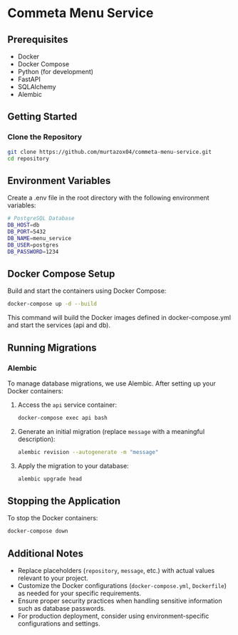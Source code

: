 # Commeta Menu Service

## Prerequisites

- Docker
- Docker Compose
- Python (for development)
- FastAPI
- SQLAlchemy
- Alembic

## Getting Started

### Clone the Repository

```bash
git clone https://github.com/murtazox04/commeta-menu-service.git
cd repository
```

## Environment Variables

Create a .env file in the root directory with the following environment variables:

```bash
# PostgreSQL Database
DB_HOST=db
DB_PORT=5432
DB_NAME=menu_service
DB_USER=postgres
DB_PASSWORD=1234
```

## Docker Compose Setup

Build and start the containers using Docker Compose:
```bash
docker-compose up -d --build
```

This command will build the Docker images defined in docker-compose.yml and start the services (api and db).

## Running Migrations

### Alembic

To manage database migrations, we use Alembic. After setting up your Docker containers:

1. Access the `api` service container:

    ```bash
    docker-compose exec api bash
    ```

2. Generate an initial migration (replace `message` with a meaningful description):

    ```bash
    alembic revision --autogenerate -m "message"
    ```
3. Apply the migration to your database:

    ```bash
    alembic upgrade head
    ```

## Stopping the Application

To stop the Docker containers:

```bash
docker-compose down
```

## Additional Notes

- Replace placeholders (`repository`, `message`, etc.) with actual values relevant to your project.
- Customize the Docker configurations (`docker-compose.yml`, `Dockerfile`) as needed for your specific requirements.
- Ensure proper security practices when handling sensitive information such as database passwords.
- For production deployment, consider using environment-specific configurations and settings.
